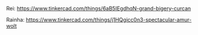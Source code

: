 Rei: https://www.tinkercad.com/things/6aB5IEgdhqN-grand-bigery-curcan

Rainha: https://www.tinkercad.com/things/j1HQgicc0n3-spectacular-amur-wolt

